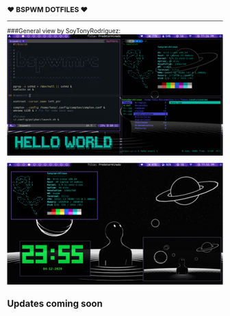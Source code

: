 ###  &hearts; BSPWM DOTFILES &hearts;
------------
###General view by SoyTonyRodriguez:
![](https://raw.githubusercontent.com/SoyTonyRodriguez/bspwm_dotfiles/master/screenshots/Bspwm.png)

![](https://raw.githubusercontent.com/SoyTonyRodriguez/bspwm_dotfiles/master/screenshots/Desktop.png)

<h2>Updates coming soon</h2>
